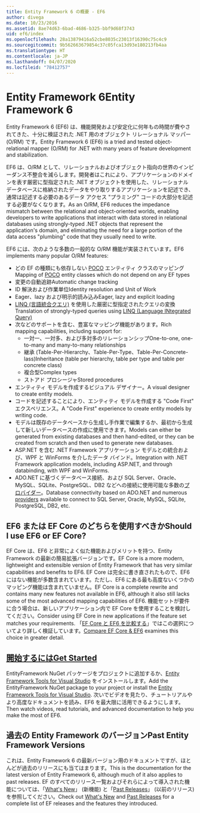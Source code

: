 ```yaml
---
title: Entity Framework 6 の概要 - EF6
author: divega
ms.date: 10/23/2016
ms.assetid: 8ae74d63-6bad-4686-b325-bbf9d68f3743
uid: ef6/index
ms.openlocfilehash: 28a13879416a52cbe8035c23013f16390c75c4c9
ms.sourcegitcommit: 9b562663679854c37c05fca13d93e180213fb4aa
ms.translationtype: HT
ms.contentlocale: ja-JP
ms.lasthandoff: 04/07/2020
ms.locfileid: "78412757"
---
```

# <a name="entity-framework-6"></a><span data-ttu-id="9c306-102">Entity Framework 6</span><span class="sxs-lookup"><span data-stu-id="9c306-102">Entity Framework 6</span></span>
<span data-ttu-id="9c306-103">Entity Framework 6 (EF6) は、機能開発および安定化に何年もの時間が費やされてきた、十分に検証された .NET 用のオブジェクト リレーショナル マッパー (O/RM) です。</span><span class="sxs-lookup"><span data-stu-id="9c306-103">Entity Framework 6 (EF6) is a tried and tested object-relational mapper (O/RM) for .NET with many years of feature development and stabilization.</span></span>

<span data-ttu-id="9c306-104">EF6 は、O/RM として、リレーショナルおよびオブジェクト指向の世界のインピーダンス不整合を減らします。開発者はこれにより、アプリケーションのドメインを表す厳密に型指定された .NET オブジェクトを使用した、リレーショナル データベースに格納されたデータをやり取りするアプリケーションを記述でき、通常は記述する必要のあるデータ アクセス "プラミング" コードの大部分を記述する必要がなくなります。</span><span class="sxs-lookup"><span data-stu-id="9c306-104">As an O/RM, EF6 reduces the impedance mismatch between the relational and object-oriented worlds, enabling developers to write applications that interact with data stored in relational databases using strongly-typed .NET objects that represent the application's domain, and eliminating the need for a large portion of the data access "plumbing" code that they usually need to write.</span></span>

<span data-ttu-id="9c306-105">EF6 には、次のような多数の一般的な O/RM 機能が実装されています。</span><span class="sxs-lookup"><span data-stu-id="9c306-105">EF6 implements many popular O/RM features:</span></span>
- <span data-ttu-id="9c306-106">どの EF の種類にも依存しない [POCO](xref:ef6/resources/glossary#poco) エンティティ クラスのマッピング</span><span class="sxs-lookup"><span data-stu-id="9c306-106">Mapping of [POCO](xref:ef6/resources/glossary#poco) entity classes which do not depend on any EF types</span></span>
- <span data-ttu-id="9c306-107">変更の自動追跡</span><span class="sxs-lookup"><span data-stu-id="9c306-107">Automatic change tracking</span></span>
- <span data-ttu-id="9c306-108">ID 解決および作業単位</span><span class="sxs-lookup"><span data-stu-id="9c306-108">Identity resolution and Unit of Work</span></span>
- <span data-ttu-id="9c306-109">Eager、lazy および明示的読み込み</span><span class="sxs-lookup"><span data-stu-id="9c306-109">Eager, lazy and explicit loading</span></span>
- <span data-ttu-id="9c306-110">[LINQ (言語統合クエリ)](https://aka.ms/AA6hsvu) を使用した厳密に型指定されたクエリの変換</span><span class="sxs-lookup"><span data-stu-id="9c306-110">Translation of strongly-typed queries using [LINQ (Language INtegrated Query)](https://aka.ms/AA6hsvu)</span></span>
- <span data-ttu-id="9c306-111">次などのサポートを含む、豊富なマッピング機能があります。</span><span class="sxs-lookup"><span data-stu-id="9c306-111">Rich mapping capabilities, including support for:</span></span>
  - <span data-ttu-id="9c306-112">一対一、一対多、および多対多のリレーションシップ</span><span class="sxs-lookup"><span data-stu-id="9c306-112">One-to-one, one-to-many and many-to-many relationships</span></span>
  - <span data-ttu-id="9c306-113">継承 (Table-Per-Hierarchy、Table-Per-Type、Table-Per-Concrete-lass)</span><span class="sxs-lookup"><span data-stu-id="9c306-113">Inheritance (table per hierarchy, table per type and table per concrete class)</span></span>
  - <span data-ttu-id="9c306-114">複合型</span><span class="sxs-lookup"><span data-stu-id="9c306-114">Complex types</span></span>
  - <span data-ttu-id="9c306-115">ストアド プロシージャ</span><span class="sxs-lookup"><span data-stu-id="9c306-115">Stored procedures</span></span>
- <span data-ttu-id="9c306-116">エンティティ モデルを作成するビジュアル デザイナー。</span><span class="sxs-lookup"><span data-stu-id="9c306-116">A visual designer to create entity models.</span></span>
- <span data-ttu-id="9c306-117">コードを記述することにより、エンティティ モデルを作成する "Code First" エクスペリエンス。</span><span class="sxs-lookup"><span data-stu-id="9c306-117">A "Code First" experience to create entity models by writing code.</span></span>
- <span data-ttu-id="9c306-118">モデルは既存のデータベースから生成し手作業で編集するか、最初から生成して新しいデータベースの作成に使用できます。</span><span class="sxs-lookup"><span data-stu-id="9c306-118">Models can either be generated from existing databases and then hand-edited, or they can be created from scratch and then used to generate new databases.</span></span>
- <span data-ttu-id="9c306-119">ASP.NET を含む .NET Framework アプリケーション モデルとの統合および、WPF と WinForms を介したデータ バインド。</span><span class="sxs-lookup"><span data-stu-id="9c306-119">Integration with .NET Framework application models, including ASP.NET, and through databinding, with WPF and WinForms.</span></span>
- <span data-ttu-id="9c306-120">ADO.NET に基づくデータベース接続、および SQL Server、Oracle、MySQL、SQLite、PostgreSQL、DB2 などへの接続に使用可能な多数の[プロバイダー](xref:ef6/fundamentals/providers/index)。</span><span class="sxs-lookup"><span data-stu-id="9c306-120">Database connectivity based on ADO.NET and numerous [providers](xref:ef6/fundamentals/providers/index) available to connect to SQL Server, Oracle, MySQL, SQLite, PostgreSQL, DB2, etc.</span></span>

## <a name="should-i-use-ef6-or-ef-core"></a><span data-ttu-id="9c306-121">EF6 または EF Core のどちらを使用すべきか</span><span class="sxs-lookup"><span data-stu-id="9c306-121">Should I use EF6 or EF Core?</span></span>

<span data-ttu-id="9c306-122">EF Core は、EF6 と非常によく似た機能およびメリットを持つ、Entity Framework の最新の簡易拡張バージョンです。</span><span class="sxs-lookup"><span data-stu-id="9c306-122">EF Core is a more modern, lightweight and extensible version of Entity Framework that has very similar capabilities and benefits to EF6.</span></span>
<span data-ttu-id="9c306-123">EF Core は完全に書き直されたもので、EF6 にはない機能が多数含まれています。ただし、EF6 にある最も高度ないくつかのマッピング機能は含まれていません。</span><span class="sxs-lookup"><span data-stu-id="9c306-123">EF Core is a complete rewrite and contains many new features not available in EF6, although it also still lacks some of the most advanced mapping capabilities of EF6.</span></span>
<span data-ttu-id="9c306-124">機能セットが要件に合う場合は、新しいアプリケーション内で EF Core を使用することを検討してください。</span><span class="sxs-lookup"><span data-stu-id="9c306-124">Consider using EF Core in new applications if the feature set matches your requirements.</span></span>
<span data-ttu-id="9c306-125">「[EF Core と EF6 を比較する](xref:efcore-and-ef6/index)」ではこの選択についてより詳しく検証しています。</span><span class="sxs-lookup"><span data-stu-id="9c306-125">[Compare EF Core & EF6](xref:efcore-and-ef6/index) examines this choice in greater detail.</span></span>

## <a name="get-started"></a>[<span data-ttu-id="9c306-126">開始するには</span><span class="sxs-lookup"><span data-stu-id="9c306-126">Get Started</span></span>](xref:ef6/get-started)

<span data-ttu-id="9c306-127">EntityFramework NuGet パッケージをプロジェクトに追加するか、[Entity Framework Tools for Visual Studio](https://aka.ms/AA6i8c5) をインストールします。</span><span class="sxs-lookup"><span data-stu-id="9c306-127">Add the EntityFramework NuGet package to your project or install the [Entity Framework Tools for Visual Studio](https://aka.ms/AA6i8c5).</span></span> <span data-ttu-id="9c306-128">次いでビデオを見たり、チュートリアルやより高度なドキュメントを読み、EF6 を最大限に活用できるようにします。</span><span class="sxs-lookup"><span data-stu-id="9c306-128">Then watch videos, read tutorials, and advanced documentation to help you make the most of EF6.</span></span>

## <a name="past-entity-framework-versions"></a><span data-ttu-id="9c306-129">過去の Entity Framework のバージョン</span><span class="sxs-lookup"><span data-stu-id="9c306-129">Past Entity Framework Versions</span></span>

<span data-ttu-id="9c306-130">これは、Entity Framework 6 の最新バージョン用のドキュメントですが、ほとんどが過去のリリースにも当てはまります。</span><span class="sxs-lookup"><span data-stu-id="9c306-130">This is the documentation for the latest version of Entity Framework 6, although much of it also applies to past releases.</span></span>
<span data-ttu-id="9c306-131">EF のすべてのリリース一覧およびそれらによって導入された機能については、「[What's New](xref:ef6/what-is-new/index)」 (新機能) と「[Past Releases](xref:ef6/what-is-new/past-releases)」 (以前のリリース) を参照してください。</span><span class="sxs-lookup"><span data-stu-id="9c306-131">Check out [What's New](xref:ef6/what-is-new/index) and [Past Releases](xref:ef6/what-is-new/past-releases) for a complete list of EF releases and the features they introduced.</span></span>
